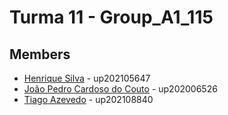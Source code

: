 # Turma 11 - Group_A1_115

## Members

-   [Henrique Silva](https://sigarra.up.pt/feup/pt/fest_geral.cursos_list?pv_num_unico=202105647) - up202105647
-   [João Pedro Cardoso do Couto](https://sigarra.up.pt/feup/pt/fest_geral.cursos_list?pv_num_unico=202006526) - up202006526
-   [Tiago Azevedo](https://sigarra.up.pt/feup/pt/fest_geral.cursos_list?pv_num_unico=202108840) - up202108840

